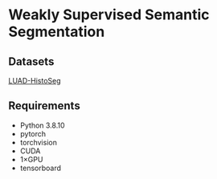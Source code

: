 # Weakly Supervised Semantic Segmentation


## Datasets 
[LUAD-HistoSeg](https://drive.google.com/drive/folders/1E3Yei3Or3xJXukHIybZAgochxfn6FJpr?usp=sharing) 


## Requirements
- Python 3.8.10
- pytorch
- torchvision
- CUDA
- 1×GPU
- tensorboard

